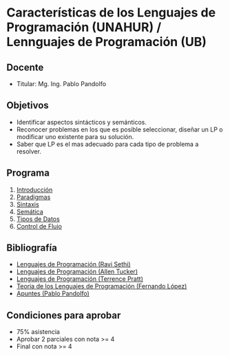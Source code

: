 # Características de los Lenguajes de Programación (UNAHUR) / Lennguajes de Programación (UB)

## Docente

* Titular: Mg. Ing. Pablo Pandolfo

## Objetivos

* Identificar aspectos sintácticos y semánticos.
* Reconocer problemas en los que es posible seleccionar, diseñar un LP o modificar uno existente para su solución.
* Saber que LP es el mas adecuado para cada tipo de problema a resolver.

## Programa

1. [Introducción](doc/intro.md)
1. [Paradigmas](doc/paradigmas.md)
1. [Sintaxis](doc/sintaxis.md)
1. [Semática](doc/semantica.md)
1. [Tipos de Datos](doc/tipos.md)
1. [Control de Flujo](doc/flujo.md)

## Bibliografía

* [Lenguajes de Programación (Ravi Sethi)](biblio/)
* [Lenguajes de Programación (Allen Tucker)](biblio/)
* [Lenguajes de Programación (Terrence Pratt)](biblio/)
* [Teoria de los Lenguajes de Programación (Fernando López)](biblio/)
* [Apuntes (Pablo Pandolfo)](doc/)

## Condiciones para aprobar

* 75% asistencia
* Aprobar 2 parciales con nota >= 4
* Final con nota >= 4
